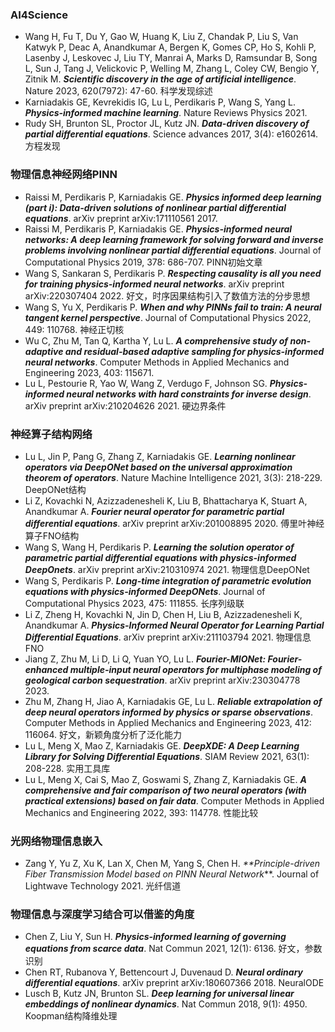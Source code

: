 ### AI4Science
- Wang H, Fu T, Du Y, Gao W, Huang K, Liu Z, Chandak P, Liu S, Van Katwyk P, Deac A, Anandkumar A, Bergen K, Gomes CP, Ho S, Kohli P, Lasenby J, Leskovec J, Liu TY, Manrai A, Marks D, Ramsundar B, Song L, Sun J, Tang J, Velickovic P, Welling M, Zhang L, Coley CW, Bengio Y, Zitnik M. **_Scientific discovery in the age of artificial intelligence_**. Nature 2023, 620(7972): 47-60. 科学发现综述
- Karniadakis GE, Kevrekidis IG, Lu L, Perdikaris P, Wang S, Yang L. **_Physics-informed machine learning_**. Nature Reviews Physics 2021.
- Rudy SH, Brunton SL, Proctor JL, Kutz JN. **_Data-driven discovery of partial differential equations_**. Science advances 2017, 3(4): e1602614. 方程发现
### 物理信息神经网络PINN
- Raissi M, Perdikaris P, Karniadakis GE. **_Physics informed deep learning (part i): Data-driven solutions of nonlinear partial differential equations_**. arXiv preprint arXiv:171110561 2017.
- Raissi M, Perdikaris P, Karniadakis GE. **_Physics-informed neural networks: A deep learning framework for solving forward and inverse problems involving nonlinear partial differential equations_**. Journal of Computational Physics 2019, 378: 686-707. PINN初始文章
- Wang S, Sankaran S, Perdikaris P. **_Respecting causality is all you need for training physics-informed neural networks_**. arXiv preprint arXiv:220307404 2022. 好文，时序因果结构引入了数值方法的分步思想
- Wang S, Yu X, Perdikaris P. **_When and why PINNs fail to train: A neural tangent kernel perspective_**. Journal of Computational Physics 2022, 449: 110768. 神经正切核
- Wu C, Zhu M, Tan Q, Kartha Y, Lu L. **_A comprehensive study of non-adaptive and residual-based adaptive sampling for physics-informed neural networks_**. Computer Methods in Applied Mechanics and Engineering 2023, 403: 115671.
- Lu L, Pestourie R, Yao W, Wang Z, Verdugo F, Johnson SG. **_Physics-informed neural networks with hard constraints for inverse design_**. arXiv preprint arXiv:210204626 2021. 硬边界条件

### 神经算子结构网络
- Lu L, Jin P, Pang G, Zhang Z, Karniadakis GE. **_Learning nonlinear operators via DeepONet based on the universal approximation theorem of operators_**. Nature Machine Intelligence 2021, 3(3): 218-229. DeepONet结构
- Li Z, Kovachki N, Azizzadenesheli K, Liu B, Bhattacharya K, Stuart A, Anandkumar A. **_Fourier neural operator for parametric partial differential equations_**. arXiv preprint arXiv:201008895 2020. 傅里叶神经算子FNO结构
- Wang S, Wang H, Perdikaris P. **_Learning the solution operator of parametric partial differential equations with physics-informed DeepOnets_**. arXiv preprint arXiv:210310974 2021. 物理信息DeepONet
- Wang S, Perdikaris P. **_Long-time integration of parametric evolution equations with physics-informed DeepONets_**. Journal of Computational Physics 2023, 475: 111855. 长序列级联
- Li Z, Zheng H, Kovachki N, Jin D, Chen H, Liu B, Azizzadenesheli K, Anandkumar A. **_Physics-Informed Neural Operator for Learning Partial Differential Equations_**. arXiv preprint arXiv:211103794 2021. 物理信息FNO
- Jiang Z, Zhu M, Li D, Li Q, Yuan YO, Lu L. **_Fourier-MIONet: Fourier-enhanced multiple-input neural operators for multiphase modeling of geological carbon sequestration_**. arXiv preprint arXiv:230304778 2023.
- Zhu M, Zhang H, Jiao A, Karniadakis GE, Lu L. **_Reliable extrapolation of deep neural operators informed by physics or sparse observations_**. Computer Methods in Applied Mechanics and Engineering 2023, 412: 116064. 好文，新颖角度分析了泛化能力
- Lu L, Meng X, Mao Z, Karniadakis GE. **_DeepXDE: A Deep Learning Library for Solving Differential Equations_**. SIAM Review 2021, 63(1): 208-228. 实用工具库
- Lu L, Meng X, Cai S, Mao Z, Goswami S, Zhang Z, Karniadakis GE. **_A comprehensive and fair comparison of two neural operators (with practical extensions) based on fair data_**. Computer Methods in Applied Mechanics and Engineering 2022, 393: 114778. 性能比较


### 光网络物理信息嵌入
- Zang Y, Yu Z, Xu K, Lan X, Chen M, Yang S, Chen H. _**Principle-driven Fiber Transmission Model based on PINN Neural Network_**. Journal of Lightwave Technology 2021. 光纤信道


### 物理信息与深度学习结合可以借鉴的角度
- Chen Z, Liu Y, Sun H. _**Physics-informed learning of governing equations from scarce data**_. Nat Commun 2021, 12(1): 6136. 好文，参数识别
- Chen RT, Rubanova Y, Bettencourt J, Duvenaud D. **_Neural ordinary differential equations_**. arXiv preprint arXiv:180607366 2018. NeuralODE
- Lusch B, Kutz JN, Brunton SL. **_Deep learning for universal linear embeddings of nonlinear dynamics_**. Nat Commun 2018, 9(1): 4950. Koopman结构降维处理